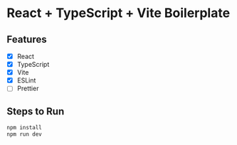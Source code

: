 # React + TypeScript + Vite Boilerplate

## Features

- [x] React
- [x] TypeScript
- [x] Vite
- [x] ESLint
- [ ] Prettier

## Steps to Run

```bash
npm install
npm run dev
```
